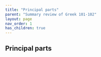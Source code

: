 ```yaml
---
title: "Principal parts"
parent: "Summary review of Greek 101-102"
layout: page
nav_order: 1
has_children: true
---
```




## Principal parts
